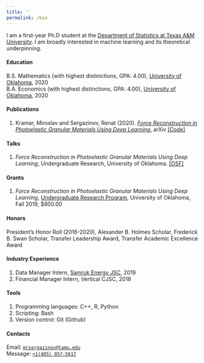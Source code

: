 ```yaml
---
title: ''
permalink: /bio
---
```


I am a first-year Ph.D student at the [Department of Statistics at Texas A&M University](https://stat.tamu.edu/). I am broadly interested in machine learning and its theoretical underpinning.

#### Education

B.S. Mathematics (with highest distinictions, GPA: 4.00), [University of Oklahoma](https://www.ou.edu/), 2020  
B.A. Economics (with highest distinctions, GPA: 4.00), [University of Oklahoma](https://www.ou.edu/), 2020


#### Publications

1. Kramar, Miroslav and Sergazinov, Renat \(2020\). [*Force Reconstruction in Photoelastic Granular Materials Using Deep Learning.*](https://arxiv.org/abs/2010.01163) arXiv [\[Code\]](https://github.com/mrsergazinov/PhotoForceReconML)

#### Talks

1. *Force Reconstruction in Photoelastic Granular Materials Using Deep Learning*, Undergraduate Research, University of Oklahoma. [\[OSF\]](https://osf.io/5epzm/)

#### Grants
1. *Force Reconstruction in Photoelastic Granular Materials Using Deep Learning*, [Undergraduate Research Program](https://www.ou.edu/honors/undergraduate-research/urop), University of Oklahoma, Fall 2019, $800.00

#### Honors
President’s Honor Roll (2016-2020), Alexander B. Holmes Scholar, Frederick B. Swan Scholar, Transfer Leadership Award, Transfer Academic Excellence Award

#### Industry Experience

1. Data Manager Intern, [Samruk Energy JSC](https://www.samruk-energy.kz/en/), 2019
2. Financial Manager Intern, Vertical CJSC, 2018

#### Tools
1. Programming languages: C++, R, Python
2. Scripting: Bash
3. Version control: Git (Github)

#### Contacts

Email: [`mrsergazinov@tamu.edu`](mailto:mrsergazinov@tamu.edu)  
Message: [`+1(405) 857-5617`](sms:14058575617)
